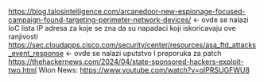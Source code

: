 https://blog.talosintelligence.com/arcanedoor-new-espionage-focused-campaign-found-targeting-perimeter-network-devices/ <- ovde se nalazi IoC lista IP adresa za koje se zna da su napadaci koji iskoricavaju ove ranjivosti
https://sec.cloudapps.cisco.com/security/center/resources/asa_ftd_attacks_event_response <- ovde se nalazi uputstvo I preporuka za patch
https://thehackernews.com/2024/04/state-sponsored-hackers-exploit-two.html
Wion News: https://www.youtube.com/watch?v=oIPRSUGFWU8
